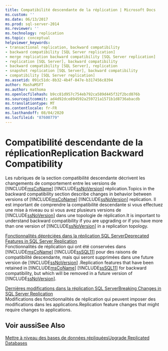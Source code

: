 ```yaml
---
title: Compatibilité descendante de la réplication | Microsoft Docs
ms.custom: ''
ms.date: 06/13/2017
ms.prod: sql-server-2014
ms.reviewer: ''
ms.technology: replication
ms.topic: conceptual
helpviewer_keywords:
- transactional replication, backward compatibility
- backward compatibility [SQL Server replication]
- merge replication backward compatibility [SQL Server replication]
- replication [SQL Server], backward compatibility
- backward compatibility [SQL Server], replication
- snapshot replication [SQL Server], backward compatibility
- compatibility [SQL Server replication]
ms.assetid: 091c51dc-8b32-4b4f-847e-b317456c8394
author: MashaMSFT
ms.author: mathoma
ms.openlocfilehash: b9cc81d957c754eb792ca589d445f32f2bcd076b
ms.sourcegitcommit: ad4d92dce894592a259721a1571b1d8736abacdb
ms.translationtype: MT
ms.contentlocale: fr-FR
ms.lasthandoff: 08/04/2020
ms.locfileid: "87600779"
---
```

# <a name="replication-backward-compatibility"></a><span data-ttu-id="5ee7b-102">Compatibilité descendante de la réplication</span><span class="sxs-lookup"><span data-stu-id="5ee7b-102">Replication Backward Compatibility</span></span>
  <span data-ttu-id="5ee7b-103">Les rubriques de la section compatibilité descendante décrivent les changements de comportement entre les versions de [!INCLUDE[msCoName](../../includes/msconame-md.md)] [!INCLUDE[ssNoVersion](../../includes/ssnoversion-md.md)] réplication.</span><span class="sxs-lookup"><span data-stu-id="5ee7b-103">Topics in the backward compatibility section describe changes in behavior between versions of [!INCLUDE[msCoName](../../includes/msconame-md.md)] [!INCLUDE[ssNoVersion](../../includes/ssnoversion-md.md)] replication.</span></span> <span data-ttu-id="5ee7b-104">Il est important de comprendre la compatibilité descendante si vous effectuez une mise à niveau ou si vous avez plusieurs versions de [!INCLUDE[ssNoVersion](../../includes/ssnoversion-md.md)] dans une topologie de réplication.</span><span class="sxs-lookup"><span data-stu-id="5ee7b-104">It is important to understand backward compatibility if you are upgrading or if you have more than one version of [!INCLUDE[ssNoVersion](../../includes/ssnoversion-md.md)] in a replication topology.</span></span>  
  
 [<span data-ttu-id="5ee7b-105">Fonctionnalités dépréciées dans la réplication SQL Server</span><span class="sxs-lookup"><span data-stu-id="5ee7b-105">Deprecated Features in SQL Server Replication</span></span>](deprecated-features-in-sql-server-replication.md)  
 <span data-ttu-id="5ee7b-106">Fonctionnalités de réplication qui ont été conservées dans [!INCLUDE[msCoName](../../includes/msconame-md.md)] [!INCLUDE[ssSQL11](../../includes/sssql11-md.md)] pour des raisons de compatibilité descendante, mais qui seront supprimées dans une future version de [!INCLUDE[ssNoVersion](../../includes/ssnoversion-md.md)] .</span><span class="sxs-lookup"><span data-stu-id="5ee7b-106">Replication features that have been retained in [!INCLUDE[msCoName](../../includes/msconame-md.md)] [!INCLUDE[ssSQL11](../../includes/sssql11-md.md)] for backward compatibility, but which will be removed in a future version of [!INCLUDE[ssNoVersion](../../includes/ssnoversion-md.md)].</span></span>  
  
 [<span data-ttu-id="5ee7b-107">Dernières modifications dans la réplication SQL Server</span><span class="sxs-lookup"><span data-stu-id="5ee7b-107">Breaking Changes in SQL Server Replication</span></span>](breaking-changes-in-sql-server-replication.md)  
 <span data-ttu-id="5ee7b-108">Modifications des fonctionnalités de réplication qui peuvent imposer des modifications dans les applications.</span><span class="sxs-lookup"><span data-stu-id="5ee7b-108">Replication feature changes that might require changes to applications.</span></span>  
  
## <a name="see-also"></a><span data-ttu-id="5ee7b-109">Voir aussi</span><span class="sxs-lookup"><span data-stu-id="5ee7b-109">See Also</span></span>  
 [<span data-ttu-id="5ee7b-110">Mettre à niveau des bases de données répliquées</span><span class="sxs-lookup"><span data-stu-id="5ee7b-110">Upgrade Replicated Databases</span></span>](../../database-engine/install-windows/upgrade-replicated-databases.md)  
  
  
